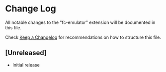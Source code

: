 # Change Log

All notable changes to the "fc-emulator" extension will be documented in this file.

Check [Keep a Changelog](http://keepachangelog.com/) for recommendations on how to structure this file.

## [Unreleased]

- Initial release